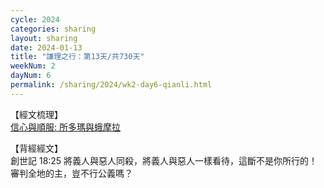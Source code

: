```yaml
---
cycle: 2024
categories: sharing
layout: sharing
date: 2024-01-13
title: "謙理之行：第13天/共730天"
weekNum: 2
dayNum: 6
permalink: /sharing/2024/wk2-day6-qianli.html
---
```

【經文梳理】  
<a href="https://youtu.be/O-guDjsR8WE_blank" target="_blank">信心與順服: 所多瑪與蛾摩拉</a>

【背經經文】  
創世記 18:25 將義人與惡人同殺，將義人與惡人一樣看待，這斷不是你所行的！審判全地的主，豈不行公義嗎？
